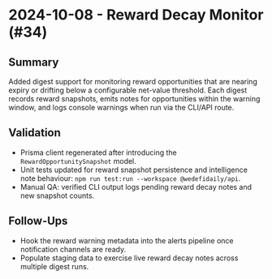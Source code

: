 # 2024-10-08 - Reward Decay Monitor (#34)

## Summary
Added digest support for monitoring reward opportunities that are nearing expiry or drifting below a configurable net-value threshold. Each digest records reward snapshots, emits notes for opportunities within the warning window, and logs console warnings when run via the CLI/API route.

## Validation
- Prisma client regenerated after introducing the `RewardOpportunitySnapshot` model.
- Unit tests updated for reward snapshot persistence and intelligence note behaviour: `npm run test:run --workspace @wedefidaily/api`.
- Manual QA: verified CLI output logs pending reward decay notes and new snapshot counts.

## Follow-Ups
- Hook the reward warning metadata into the alerts pipeline once notification channels are ready.
- Populate staging data to exercise live reward decay notes across multiple digest runs.
